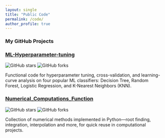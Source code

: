 ```yaml
---
layout: single
title: "Public Code"
permalink: /code/
author_profile: true
---
```


### My GitHub Projects

<div class="grid__wrapper">

<div class="grid__item">
  <h3>
    <a href="https://github.com/Reihaneh-Karimi/ML-Hyperparameter-tuning">ML-Hyperparameter-tuning</a>
  </h3>

  <!-- GitHub badges -->
  <p>
    <img src="https://img.shields.io/github/stars/Reihaneh-Karimi/ML-Hyperparameter-tuning?style=social" alt="GitHub stars">
    <img src="https://img.shields.io/github/forks/Reihaneh-Karimi/ML-Hyperparameter-tuning?style=social" alt="GitHub forks">
  </p>

  <p>Functional code for hyperparameter tuning, cross-validation, and learning-curve analysis on four popular ML classifiers: Decision Tree, Random Forest, Logistic Regression, and K-Nearest Neighbors (KNN).</p>
</div>

<div class="grid__item">
  <h3>
    <a href="https://github.com/Reihaneh-Karimi/Numerical_Computations_Function">Numerical_Computations_Function</a>
  </h3>

  <!-- GitHub badges -->
  <p>
    <img src="https://img.shields.io/github/stars/Reihaneh-Karimi/Numerical_Computations_Function?style=social" alt="GitHub stars">
    <img src="https://img.shields.io/github/forks/Reihaneh-Karimi/Numerical_Computations_Function?style=social" alt="GitHub forks">
  </p>

  <p>Collection of numerical methods implemented in Python—root finding, integration, interpolation and more, for quick reuse in computational projects.</p>
</div>

</div>
